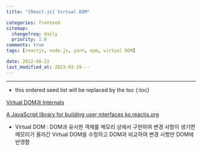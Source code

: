 ```yaml
---
title: "[React.js] Virtual DOM"

categories: frontend
sitemap:
  changefreq: daily
  priority: 1.0
comments: true
tags: [reactjs, node.js, yarn, npm, virtual DOM]

date: 2022-08-22
last_modified_at: 2023-03-29---
---
```


---

<!-- prettier-ignore -->
* this ordered seed list will be replaced by the toc 
{:toc}

[Virtual DOM과 Internals](https://ko.reactjs.org/docs/faq-internals.html)

[A JavaScript library for building user interfaces
ko.reactjs.org](https://ko.reactjs.org/docs/faq-internals.html)

- Virtual DOM : DOM과 유사한 객체를 메모리 상에서 구현하여 변경 사항이 생기면 메모리가 올라간 Virtual DOM을 수정하고 DOM과 비교하여 변경 사항만 DOM에 반영함

